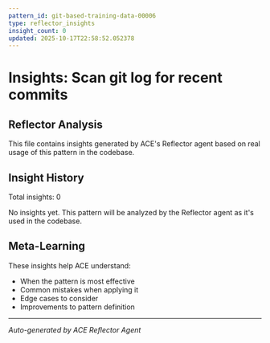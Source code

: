 ```yaml
---
pattern_id: git-based-training-data-00006
type: reflector_insights
insight_count: 0
updated: 2025-10-17T22:58:52.052378
---
```

# Insights: Scan git log for recent commits

## Reflector Analysis

This file contains insights generated by ACE's Reflector agent based on real usage of this pattern in the codebase.

## Insight History

Total insights: 0

No insights yet. This pattern will be analyzed by the Reflector agent as it's used in the codebase.

## Meta-Learning

These insights help ACE understand:
- When the pattern is most effective
- Common mistakes when applying it
- Edge cases to consider
- Improvements to pattern definition

---

*Auto-generated by ACE Reflector Agent*

